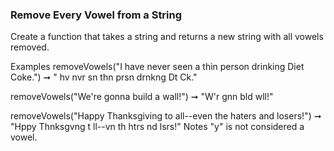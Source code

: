 ### Remove Every Vowel from a String

Create a function that takes a string and returns a new string with all vowels removed.

Examples
removeVowels("I have never seen a thin person drinking Diet Coke.")
➞ " hv nvr sn thn prsn drnkng Dt Ck."

removeVowels("We're gonna build a wall!")
➞ "W'r gnn bld wll!"

removeVowels("Happy Thanksgiving to all--even the haters and losers!")
➞ "Hppy Thnksgvng t ll--vn th htrs nd lsrs!"
Notes
"y" is not considered a vowel.

